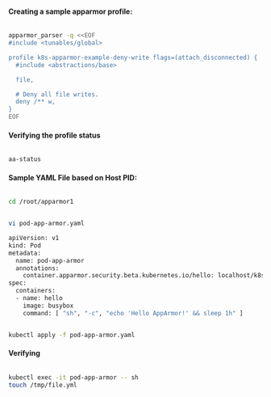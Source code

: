 #### Creating a sample apparmor profile:

```sh

apparmor_parser -q <<EOF
#include <tunables/global>

profile k8s-apparmor-example-deny-write flags=(attach_disconnected) {
  #include <abstractions/base>

  file,

  # Deny all file writes.
  deny /** w,
}
EOF

```

#### Verifying the profile status

```sh

aa-status

```

#### Sample YAML File based on Host PID:

```sh

cd /root/apparmor1

```

```sh

vi pod-app-armor.yaml

```

```sh
apiVersion: v1
kind: Pod
metadata:
  name: pod-app-armor
  annotations:
    container.apparmor.security.beta.kubernetes.io/hello: localhost/k8s-apparmor-example-deny-write
spec:
  containers:
  - name: hello
    image: busybox
    command: [ "sh", "-c", "echo 'Hello AppArmor!' && sleep 1h" ]
```

```sh

kubectl apply -f pod-app-armor.yaml

```

#### Verifying

```sh

kubectl exec -it pod-app-armor -- sh
touch /tmp/file.yml

```
